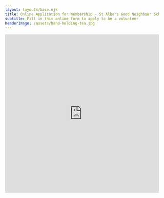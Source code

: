 ```yaml
---
layout: layouts/base.njk
title: Online Application for membership - St Albans Good Neighbour Scheme
subtitle: Fill in this online form to apply to be a volunteer
headerImage: /assets/hand-holding-tea.jpg
---
```

<iframe src="https://docs.google.com/forms/d/e/1FAIpQLSfX_1Vvo-2ORA7OgTPlE_44zcyNkLZJlDF8u_m6hWrX2w12Jw/viewform?embedded=true" width="100%" height="520" frameborder="0" marginheight="0" marginwidth="0">Loading…</iframe>